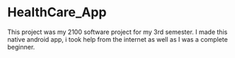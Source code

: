 # HealthCare_App
This project was my 2100 software project for my 3rd semester. I made this native android app, i took help from the internet as well as I was a complete beginner.
